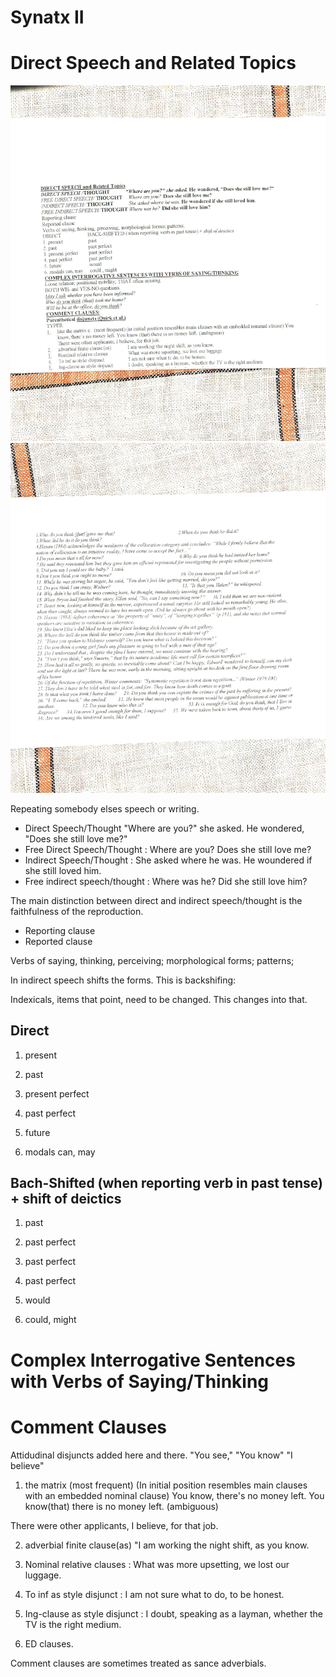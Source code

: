 Synatx II
========
Direct Speech and Related Topics
=========
![DirectSpeech](DirectSpeech.JPG)
![DirectSpeech](DirectSpeech2.JPG)

Repeating somebody elses speech or writing. 
  - Direct Speech/Thought "Where are you?" she asked. He wondered, "Does she still love me?"
 - Free Direct Speech/Thought : Where are you? Does she still love me?
 - Indirect Speech/Thought : She asked where he was. He woundered if she still loved him.
 - Free indirect speech/thought : Where was he? Did she still love him?

The main distinction between direct and indirect speech/thought is the faithfulness of the reproduction.


 - Reporting clause
 - Reported clause

Verbs of saying, thinking, perceiving; morphological forms; patterns;

In indirect speech shifts the forms. This is backshifing:

Indexicals, items that point, need to be changed.  This changes into that.


Direct
------
1. present

2. past

3. present perfect

4. past perfect

5. future

6. modals can, may

Bach-Shifted (when reporting verb in past tense) + shift of deictics
----------
1. past

2. past perfect

3. past perfect

4. past perfect

5. would

6. could, might

Complex Interrogative Sentences with Verbs of Saying/Thinking
===

Comment Clauses
====
Attidudinal disjuncts added here and there.
"You see," "You know" "I believe"

1. the matrix (most frequent) (In initial position resembles main clauses with an embedded nominal clause) You know, there's no money left. You know(that) there is no money left. (ambiguous)

There were other applicants, I believe, for that job.

2. adverbial finite clause(as) "I am working the night shift, as you know.

3. Nominal relative clauses : What was more upsetting, we lost our luggage.

4. To inf as style disjunct : I am not sure what to do, to be honest.

5. Ing-clause as style disjunct : I doubt, speaking as a layman, whether the TV is the right medium. 

6. ED clauses.


Comment clauses are sometimes treated as sance adverbials.
